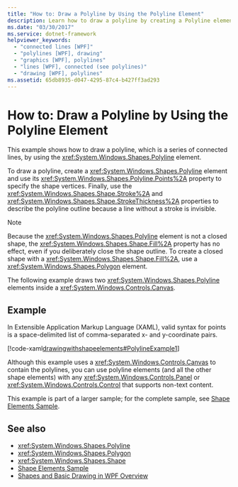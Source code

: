 ```yaml
---
title: "How to: Draw a Polyline by Using the Polyline Element"
description: Learn how to draw a polyline by creating a Polyline element and using its Points property to specify the shape vertices.
ms.date: "03/30/2017"
ms.service: dotnet-framework
helpviewer_keywords: 
  - "connected lines [WPF]"
  - "polylines [WPF], drawing"
  - "graphics [WPF], polylines"
  - "lines [WPF], connected (see polylines)"
  - "drawing [WPF], polylines"
ms.assetid: 65db8935-d047-4295-87c4-b427ff3ad293
---
```

# How to: Draw a Polyline by Using the Polyline Element

This example shows how to draw a polyline, which is a series of connected lines, by using the <xref:System.Windows.Shapes.Polyline> element.  
  
 To draw a polyline, create a <xref:System.Windows.Shapes.Polyline> element and use its <xref:System.Windows.Shapes.Polyline.Points%2A> property to specify the shape vertices. Finally, use the <xref:System.Windows.Shapes.Shape.Stroke%2A> and <xref:System.Windows.Shapes.Shape.StrokeThickness%2A> properties to describe the polyline outline because a line without a stroke is invisible.  
  
> [!NOTE]
> Because the <xref:System.Windows.Shapes.Polyline> element is not a closed shape, the <xref:System.Windows.Shapes.Shape.Fill%2A> property has no effect, even if you deliberately close the shape outline. To create a closed shape with a <xref:System.Windows.Shapes.Shape.Fill%2A>, use a <xref:System.Windows.Shapes.Polygon> element.  
  
 The following example draws two <xref:System.Windows.Shapes.Polyline> elements inside a <xref:System.Windows.Controls.Canvas>.  
  
## Example  

 In Extensible Application Markup Language (XAML), valid syntax for points is a space-delimited list of comma-separated x- and y-coordinate pairs.  
  
 [!code-xaml[drawingwithshapeelements#PolylineExample1](~/samples/snippets/csharp/VS_Snippets_Wpf/DrawingWithShapeElements/CS/polylineexample.xaml#polylineexample1)]  
  
 Although this example uses a <xref:System.Windows.Controls.Canvas> to contain the polylines, you can use polyline elements (and all the other shape elements) with any <xref:System.Windows.Controls.Panel> or <xref:System.Windows.Controls.Control> that supports non-text content.  
  
 This example is part of a larger sample; for the complete sample, see [Shape Elements Sample](https://github.com/Microsoft/WPF-Samples/tree/master/Graphics/ShapeElements).  
  
## See also

- <xref:System.Windows.Shapes.Polyline>
- <xref:System.Windows.Shapes.Polygon>
- <xref:System.Windows.Shapes.Shape>
- [Shape Elements Sample](https://github.com/Microsoft/WPF-Samples/tree/master/Graphics/ShapeElements)
- [Shapes and Basic Drawing in WPF Overview](shapes-and-basic-drawing-in-wpf-overview.md)
